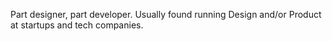 Part designer, part developer. Usually found running Design and/or Product at startups and tech companies.